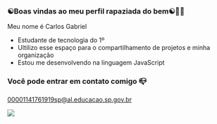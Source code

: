### ☯️Boas vindas ao meu perfil rapaziada do bem☯️😵‍💫

Meu nome é Carlos Gabriel

- Estudante de tecnologia do 1º
- Ultilizo esse espaço para o compartilhamento de projetos e minha organização
- Estou me desenvolvendo na linguagem JavaScript 

###  Você pode entrar em contato comigo 📪 

00001141761919sp@al.educacao.sp.gov.br


![](https://media1.tenor.com/m/HwcWT4vjdQEAAAAC/neymar-jr-neymar.gif)
